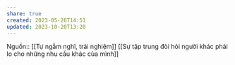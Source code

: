 ```yaml
---
share: true
created: 2023-05-26T14:51
updated: 2023-10-20T13:28
---
```

Nguồn:: [[Tự ngẫm nghĩ, trải nghiệm]]
[[Sự tập trung đòi hỏi người khác phải lo cho những nhu cầu khác của mình]] 
